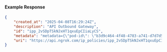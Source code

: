 <!-- Code generated for API Clients. DO NOT EDIT. -->

#### Example Response

```json
{
	"created_at": "2025-04-08T16:29:24Z",
	"description": "API Outbound Gateway",
	"id": "ipp_2vSDpTSkNJxHT1qxuEpCIiaLyCS",
	"metadata": "metadata={\"pod-id\": \"b3d9c464-4f48-4783-a741-d7d7d5db310f\"}",
	"uri": "https://api.ngrok.com/ip_policies/ipp_2vSDpTSkNJxHT1qxuEpCIiaLyCS"
}
```
